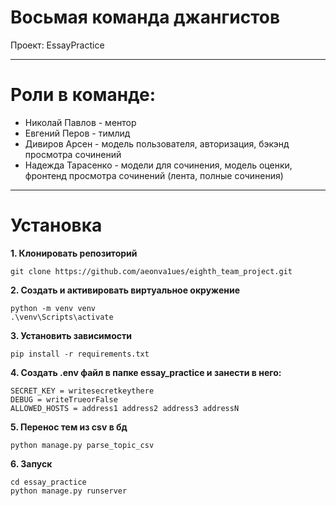 # Восьмая команда джангистов
Проект: EssayPractice
___
# Роли в команде:
- Николай Павлов - ментор
- Евгений Перов - тимлид
- Дивиров Арсен - модель пользователя, авторизация, бэкэнд просмотра сочинений
- Надежда Тарасенко - модели для сочинения, модель оценки, фронтенд просмотра сочинений (лента, полные сочинения)
___
# Установка

**1. Клонировать репозиторий**

```
git clone https://github.com/aeonva1ues/eighth_team_project.git 
```

**2. Создать и активировать виртуальное окружение**

```
python -m venv venv
.\venv\Scripts\activate
```

**3. Установить зависимости**

```
pip install -r requirements.txt
```

**4. Создать .env файл в папке essay_practice и занести в него:**

```
SECRET_KEY = writesecretkeythere
DEBUG = writeTrueorFalse
ALLOWED_HOSTS = address1 address2 address3 addressN
```

**5. Перенос тем из csv в бд**

```
python manage.py parse_topic_csv
```

**6. Запуск**

```
cd essay_practice
python manage.py runserver
```
